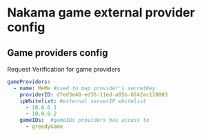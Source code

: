 # Nakama game external provider config

## Game providers config
Request Verification for game providers
```yaml
gameProviders:
  - name: MeMe #used to map provider's secretKey
    providerID: d7ed3e48-ed36-11ed-a05b-0242ac120003
    ipWhitelist: #external serverIP whitelist
      - 10.0.0.1
      - 10.0.0.2
    gameIDs:  #gameIDs providers has access to
      - greedyGame
```
